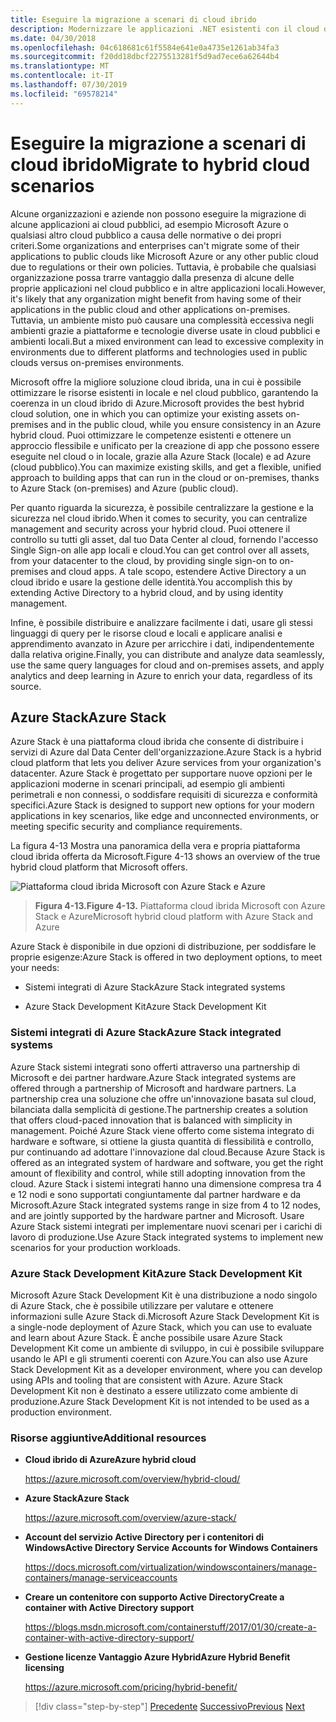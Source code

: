 ```yaml
---
title: Eseguire la migrazione a scenari di cloud ibrido
description: Modernizzare le applicazioni .NET esistenti con il cloud di Azure e i contenitori di Windows | Eseguire la migrazione a scenari basati su cloud ibrido
ms.date: 04/30/2018
ms.openlocfilehash: 04c618681c61f5584e641e0a4735e1261ab34fa3
ms.sourcegitcommit: f20dd18dbcf2275513281f5d9ad7ece6a62644b4
ms.translationtype: MT
ms.contentlocale: it-IT
ms.lasthandoff: 07/30/2019
ms.locfileid: "69578214"
---
```

# <a name="migrate-to-hybrid-cloud-scenarios"></a><span data-ttu-id="8fac2-103">Eseguire la migrazione a scenari di cloud ibrido</span><span class="sxs-lookup"><span data-stu-id="8fac2-103">Migrate to hybrid cloud scenarios</span></span>

<span data-ttu-id="8fac2-104">Alcune organizzazioni e aziende non possono eseguire la migrazione di alcune applicazioni ai cloud pubblici, ad esempio Microsoft Azure o qualsiasi altro cloud pubblico a causa delle normative o dei propri criteri.</span><span class="sxs-lookup"><span data-stu-id="8fac2-104">Some organizations and enterprises can't migrate some of their applications to public clouds like Microsoft Azure or any other public cloud due to regulations or their own policies.</span></span> <span data-ttu-id="8fac2-105">Tuttavia, è probabile che qualsiasi organizzazione possa trarre vantaggio dalla presenza di alcune delle proprie applicazioni nel cloud pubblico e in altre applicazioni locali.</span><span class="sxs-lookup"><span data-stu-id="8fac2-105">However, it's likely that any organization might benefit from having some of their applications in the public cloud and other applications on-premises.</span></span> <span data-ttu-id="8fac2-106">Tuttavia, un ambiente misto può causare una complessità eccessiva negli ambienti grazie a piattaforme e tecnologie diverse usate in cloud pubblici e ambienti locali.</span><span class="sxs-lookup"><span data-stu-id="8fac2-106">But a mixed environment can lead to excessive complexity in environments due to different platforms and technologies used in public clouds versus on-premises environments.</span></span>

<span data-ttu-id="8fac2-107">Microsoft offre la migliore soluzione cloud ibrida, una in cui è possibile ottimizzare le risorse esistenti in locale e nel cloud pubblico, garantendo la coerenza in un cloud ibrido di Azure.</span><span class="sxs-lookup"><span data-stu-id="8fac2-107">Microsoft provides the best hybrid cloud solution, one in which you can optimize your existing assets on-premises and in the public cloud, while you ensure consistency in an Azure hybrid cloud.</span></span> <span data-ttu-id="8fac2-108">Puoi ottimizzare le competenze esistenti e ottenere un approccio flessibile e unificato per la creazione di app che possono essere eseguite nel cloud o in locale, grazie alla Azure Stack (locale) e ad Azure (cloud pubblico).</span><span class="sxs-lookup"><span data-stu-id="8fac2-108">You can maximize existing skills, and get a flexible, unified approach to building apps that can run in the cloud or on-premises, thanks to Azure Stack (on-premises) and Azure (public cloud).</span></span>

<span data-ttu-id="8fac2-109">Per quanto riguarda la sicurezza, è possibile centralizzare la gestione e la sicurezza nel cloud ibrido.</span><span class="sxs-lookup"><span data-stu-id="8fac2-109">When it comes to security, you can centralize management and security across your hybrid cloud.</span></span> <span data-ttu-id="8fac2-110">Puoi ottenere il controllo su tutti gli asset, dal tuo Data Center al cloud, fornendo l'accesso Single Sign-on alle app locali e cloud.</span><span class="sxs-lookup"><span data-stu-id="8fac2-110">You can get control over all assets, from your datacenter to the cloud, by providing single sign-on to on-premises and cloud apps.</span></span> <span data-ttu-id="8fac2-111">A tale scopo, estendere Active Directory a un cloud ibrido e usare la gestione delle identità.</span><span class="sxs-lookup"><span data-stu-id="8fac2-111">You accomplish this by extending Active Directory to a hybrid cloud, and by using identity management.</span></span>

<span data-ttu-id="8fac2-112">Infine, è possibile distribuire e analizzare facilmente i dati, usare gli stessi linguaggi di query per le risorse cloud e locali e applicare analisi e apprendimento avanzato in Azure per arricchire i dati, indipendentemente dalla relativa origine.</span><span class="sxs-lookup"><span data-stu-id="8fac2-112">Finally, you can distribute and analyze data seamlessly, use the same query languages for cloud and on-premises assets, and apply analytics and deep learning in Azure to enrich your data, regardless of its source.</span></span>

## <a name="azure-stack"></a><span data-ttu-id="8fac2-113">Azure Stack</span><span class="sxs-lookup"><span data-stu-id="8fac2-113">Azure Stack</span></span>

<span data-ttu-id="8fac2-114">Azure Stack è una piattaforma cloud ibrida che consente di distribuire i servizi di Azure dal Data Center dell'organizzazione.</span><span class="sxs-lookup"><span data-stu-id="8fac2-114">Azure Stack is a hybrid cloud platform that lets you deliver Azure services from your organization's datacenter.</span></span> <span data-ttu-id="8fac2-115">Azure Stack è progettato per supportare nuove opzioni per le applicazioni moderne in scenari principali, ad esempio gli ambienti perimetrali e non connessi, o soddisfare requisiti di sicurezza e conformità specifici.</span><span class="sxs-lookup"><span data-stu-id="8fac2-115">Azure Stack is designed to support new options for your modern applications in key scenarios, like edge and unconnected environments, or meeting specific security and compliance requirements.</span></span>

<span data-ttu-id="8fac2-116">La figura 4-13 Mostra una panoramica della vera e propria piattaforma cloud ibrida offerta da Microsoft.</span><span class="sxs-lookup"><span data-stu-id="8fac2-116">Figure 4-13 shows an overview of the true hybrid cloud platform that Microsoft offers.</span></span>

![Piattaforma cloud ibrida Microsoft con Azure Stack e Azure](./media/image13.jpg)

> <span data-ttu-id="8fac2-118">**Figura 4-13.**</span><span class="sxs-lookup"><span data-stu-id="8fac2-118">**Figure 4-13.**</span></span> <span data-ttu-id="8fac2-119">Piattaforma cloud ibrida Microsoft con Azure Stack e Azure</span><span class="sxs-lookup"><span data-stu-id="8fac2-119">Microsoft hybrid cloud platform with Azure Stack and Azure</span></span>

<span data-ttu-id="8fac2-120">Azure Stack è disponibile in due opzioni di distribuzione, per soddisfare le proprie esigenze:</span><span class="sxs-lookup"><span data-stu-id="8fac2-120">Azure Stack is offered in two deployment options, to meet your needs:</span></span>

- <span data-ttu-id="8fac2-121">Sistemi integrati di Azure Stack</span><span class="sxs-lookup"><span data-stu-id="8fac2-121">Azure Stack integrated systems</span></span>

- <span data-ttu-id="8fac2-122">Azure Stack Development Kit</span><span class="sxs-lookup"><span data-stu-id="8fac2-122">Azure Stack Development Kit</span></span>

### <a name="azure-stack-integrated-systems"></a><span data-ttu-id="8fac2-123">Sistemi integrati di Azure Stack</span><span class="sxs-lookup"><span data-stu-id="8fac2-123">Azure Stack integrated systems</span></span>

<span data-ttu-id="8fac2-124">Azure Stack sistemi integrati sono offerti attraverso una partnership di Microsoft e dei partner hardware.</span><span class="sxs-lookup"><span data-stu-id="8fac2-124">Azure Stack integrated systems are offered through a partnership of Microsoft and hardware partners.</span></span> <span data-ttu-id="8fac2-125">La partnership crea una soluzione che offre un'innovazione basata sul cloud, bilanciata dalla semplicità di gestione.</span><span class="sxs-lookup"><span data-stu-id="8fac2-125">The partnership creates a solution that offers cloud-paced innovation that is balanced with simplicity in management.</span></span> <span data-ttu-id="8fac2-126">Poiché Azure Stack viene offerto come sistema integrato di hardware e software, si ottiene la giusta quantità di flessibilità e controllo, pur continuando ad adottare l'innovazione dal cloud.</span><span class="sxs-lookup"><span data-stu-id="8fac2-126">Because Azure Stack is offered as an integrated system of hardware and software, you get the right amount of flexibility and control, while still adopting innovation from the cloud.</span></span> <span data-ttu-id="8fac2-127">Azure Stack i sistemi integrati hanno una dimensione compresa tra 4 e 12 nodi e sono supportati congiuntamente dal partner hardware e da Microsoft.</span><span class="sxs-lookup"><span data-stu-id="8fac2-127">Azure Stack integrated systems range in size from 4 to 12 nodes, and are jointly supported by the hardware partner and Microsoft.</span></span> <span data-ttu-id="8fac2-128">Usare Azure Stack sistemi integrati per implementare nuovi scenari per i carichi di lavoro di produzione.</span><span class="sxs-lookup"><span data-stu-id="8fac2-128">Use Azure Stack integrated systems to implement new scenarios for your production workloads.</span></span>

### <a name="azure-stack-development-kit"></a><span data-ttu-id="8fac2-129">Azure Stack Development Kit</span><span class="sxs-lookup"><span data-stu-id="8fac2-129">Azure Stack Development Kit</span></span>

<span data-ttu-id="8fac2-130">Microsoft Azure Stack Development Kit è una distribuzione a nodo singolo di Azure Stack, che è possibile utilizzare per valutare e ottenere informazioni sulle Azure Stack di.</span><span class="sxs-lookup"><span data-stu-id="8fac2-130">Microsoft Azure Stack Development Kit is a single-node deployment of Azure Stack, which you can use to evaluate and learn about Azure Stack.</span></span> <span data-ttu-id="8fac2-131">È anche possibile usare Azure Stack Development Kit come un ambiente di sviluppo, in cui è possibile sviluppare usando le API e gli strumenti coerenti con Azure.</span><span class="sxs-lookup"><span data-stu-id="8fac2-131">You can also use Azure Stack Development Kit as a developer environment, where you can develop using APIs and tooling that are consistent with Azure.</span></span> <span data-ttu-id="8fac2-132">Azure Stack Development Kit non è destinato a essere utilizzato come ambiente di produzione.</span><span class="sxs-lookup"><span data-stu-id="8fac2-132">Azure Stack Development Kit is not intended to be used as a production environment.</span></span>

### <a name="additional-resources"></a><span data-ttu-id="8fac2-133">Risorse aggiuntive</span><span class="sxs-lookup"><span data-stu-id="8fac2-133">Additional resources</span></span>

- <span data-ttu-id="8fac2-134">**Cloud ibrido di Azure**</span><span class="sxs-lookup"><span data-stu-id="8fac2-134">**Azure hybrid cloud**</span></span>

    <https://azure.microsoft.com/overview/hybrid-cloud/>

- <span data-ttu-id="8fac2-135">**Azure Stack**</span><span class="sxs-lookup"><span data-stu-id="8fac2-135">**Azure Stack**</span></span>

    <https://azure.microsoft.com/overview/azure-stack/>

- <span data-ttu-id="8fac2-136">**Account del servizio Active Directory per i contenitori di Windows**</span><span class="sxs-lookup"><span data-stu-id="8fac2-136">**Active Directory Service Accounts for Windows Containers**</span></span>

    <https://docs.microsoft.com/virtualization/windowscontainers/manage-containers/manage-serviceaccounts>

- <span data-ttu-id="8fac2-137">**Creare un contenitore con supporto Active Directory**</span><span class="sxs-lookup"><span data-stu-id="8fac2-137">**Create a container with Active Directory support**</span></span>

    <https://blogs.msdn.microsoft.com/containerstuff/2017/01/30/create-a-container-with-active-directory-support/>

- <span data-ttu-id="8fac2-138">**Gestione licenze Vantaggio Azure Hybrid**</span><span class="sxs-lookup"><span data-stu-id="8fac2-138">**Azure Hybrid Benefit licensing**</span></span>

    <https://azure.microsoft.com/pricing/hybrid-benefit/>

>[!div class="step-by-step"]
><span data-ttu-id="8fac2-139">[Precedente](modernize-your-apps-lifecycle-with-ci-cd-pipelines-and-devops-tools-in-the-cloud.md)
>[Successivo](../walkthroughs-technical-get-started-overview.md)</span><span class="sxs-lookup"><span data-stu-id="8fac2-139">[Previous](modernize-your-apps-lifecycle-with-ci-cd-pipelines-and-devops-tools-in-the-cloud.md)
[Next](../walkthroughs-technical-get-started-overview.md)</span></span>
